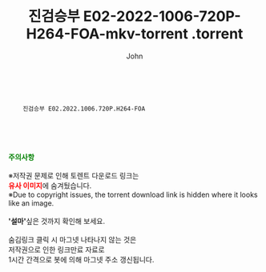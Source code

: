 ﻿---
layout: post
title:  "                   진검승부 E02-2022-1006-720P-H264-FOA-mkv-torrent                .torrent"
author: John
categories: [ 드라마 ]
tags: [  ]
image:  
description: "                   진검승부 E02-2022-1006-720P-H264-FOA-mkv-torrent                 torrent 정보 공유"
toc: true
toc_sticky: true
---

<br>

        진검승부 E02.2022.1006.720P.H264-FOA  
    
<br><br><br>
<p data-ke-size="size16"><b><span style="color: green;">주의사항</span></b><br /><br />※저작권 문제로 인해 토렌트 다운로드 링크는<br /><b><span style="color: red;">유사 이미지</span></b>에 숨겨뒀습니다.<br />※Due to copyright issues, the torrent download link is hidden where it looks like an image.<br /><br /><b>'설마'</b>싶은 것까지 확인해 보세요.<br /><br />숨김링크 클릭 시 마그넷 나타나지 않는 것은<br />저작권으로 인한 링크만료 자료로<br />1시간 간격으로 봇에 의해 마그넷 주소 갱신됩니다.</p>
